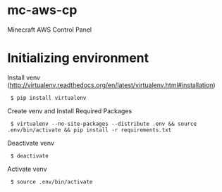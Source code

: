 mc-aws-cp
=========

Minecraft AWS Control Panel

# Initializing environment

Install venv (http://virtualenv.readthedocs.org/en/latest/virtualenv.html#installation)
```
 $ pip install virtualenv 
```

Create venv and Install Required Packages
```
 $ virtualenv --no-site-packages --distribute .env && source .env/bin/activate && pip install -r requirements.txt
```

Deactivate venv
```
 $ deactivate
```

Activate venv
```
 $ source .env/bin/activate
```
